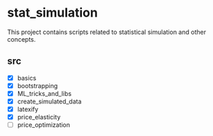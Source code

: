 # stat_simulation  

This project contains scripts related to statistical simulation and other concepts.  

## src  
* [x] basics  
* [x] bootstrapping  
* [x] ML_tricks_and_libs
* [x] create_simulated_data
* [x] latexify
* [x] price_elasticity  
* [ ] price_optimization
